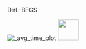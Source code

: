 DirL-BFGS

![_avg_time_plot](https://github.com/user-attachments/assets/d9aef464-8474-41f2-a38e-3d28718600f6)
<img src="[https://github.com/favicon.ico](https://github.com/user-attachments/assets/d9aef464-8474-41f2-a38e-3d28718600f6)" width="48">
